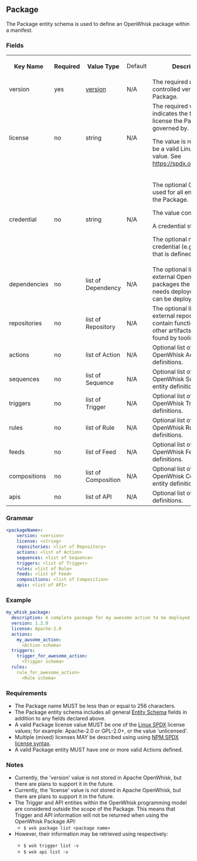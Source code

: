 ## Package

The Package entity schema is used to define an OpenWhisk package within a manifest.

### Fields
<html>
<table width="100%">
 <tr>
  <th width="16%">
   <p>Key Name</p>
  </th>
  <th width="12%">
   <p>Required</p>
  </th>
  <th width="16%">
   <p>Value Type</p>
  </th>
  <td width="14%">
   <p>Default</p>
  </th>
  <th width="40%">
   <p>Description</p>
  </th>
 </tr>
 <tr>
  <td>version</td>
  <td>yes</td>
  <td><a href="spec_types_yaml.md#yaml-types">version</a></td>
  <td>N/A</td>
  <td>The required user-controlled version for the Package.</td>
 </tr>
 <tr>
  <td>license</td>
  <td>no</td>
  <td>string</td>
  <td>N/A</td>
  <td>The required value that indicates the type of license the Package is governed by.
   <p>The value is required to be a valid Linux-SPDX value. See <a href="https://spdx.org/licenses/">https://spdx.org/licenses/</a>.</p></td>
 </tr>
 <tr>
  <td>credential</td>
  <td>no</td>
  <td>string</td>
  <td>N/A</td>
  <td>
   <p>The optional Credential used for all entities within the Package.</p>
   <p>The value contains either:</p>
   <p>A credential string.</p>
   <p>The optional name of a credential (e.g., token) that is defined elsewhere.</p>
  </td>
 </tr>
 <tr>
  <td>dependencies</td>
  <td>no</td>
  <td>list of Dependency</td>
  <td>N/A</td>
  <td>The optional list of external OpenWhisk packages the manifest needs deployed before it can be deployed.</td>
 </tr>
 <tr>
  <td>repositories</td>
  <td>no</td>
  <td>list of Repository</td>
  <td>N/A</td>
  <td>The optional list of external repositories that contain functions and other artifacts that can be found by tooling.</td>
 </tr>
 <tr>
  <td>actions</td>
  <td>no</td>
  <td>list of Action</td>
  <td>N/A</td>
  <td>Optional list of OpenWhisk Action entity definitions.</td>
 </tr>
 <tr>
  <td>sequences</td>
  <td>no</td>
  <td>list of Sequence</td>
  <td>N/A</td>
  <td>Optional list of OpenWhisk Sequence entity definitions.</td>
 </tr>
 <tr>
  <td>triggers</td>
  <td>no</td>
  <td>list of Trigger</td>
  <td>N/A</td>
  <td>Optional list of OpenWhisk Trigger entity definitions.</td>
 </tr>
 <tr>
  <td>rules</td>
  <td>no</td>
  <td>list of Rule</td>
  <td>N/A</td>
  <td>Optional list of OpenWhisk Rule entity definitions.</td>
 </tr>
 <tr>
  <td>feeds</td>
  <td>no</td>
  <td>list of Feed</td>
  <td>N/A</td>
  <td>Optional list of OpenWhisk Feed entity definitions.</td>
 </tr>
 <tr>
  <td>compositions</td>
  <td>no</td>
  <td>list of Composition</td>
  <td>N/A</td>
  <td>Optional list of OpenWhisk Composition entity definitions.</td>
 </tr>
 <tr>
  <td>apis</td>
  <td>no</td>
  <td>list of API</td>
  <td>N/A</td>
  <td>Optional list of API entity definitions.</td>
 </tr>
</table>
</html>

### Grammar

```yaml
<packageName>:
    version: <version>
    license: <string>
    repositories: <list of Repository>
    actions: <list of Action>
    sequences: <list of Sequence>
    triggers: <list of Trigger>
    rules: <list of Rule>
    feeds: <list of Feed>
    compositions: <list of Composition>
    apis: <list of API>
```

### Example

```yaml
my_whisk_package:
  description: A complete package for my awesome action to be deployed
  version: 1.2.0
  license: Apache-2.0
  actions:
    my_awsome_action:
      <Action schema>
  triggers:
    trigger_for_awesome_action:
      <Trigger schema>
  rules:
    rule_for_awesome_action>
      <Rule schema>
```

### Requirements

- The Package name MUST be less than or equal to 256 characters.
- The Package entity schema includes all general <a href="#SCHEMA_ENTITY">Entity Schema</a> fields in addition to any fields declared above.
- A valid Package license value MUST be one of the <a href="#REF_LINUX_SPDX">Linux SPDX</a> license values; for example: Apache-2.0 or GPL-2.0+, or the value 'unlicensed'.
- Multiple (mixed) licenses MAY be described using using <a href="#REF_NPM_SPDX_SYNTAX">NPM SPDX license syntax</a>.
- A valid Package entity MUST have one or more valid Actions defined.

### Notes

- Currently, the 'version' value is not stored in Apache OpenWhisk, but there are plans to support it in the future.
- Currently, the 'license' value is not stored in Apache OpenWhisk, but there are plans to support it in the future.
- The Trigger and API entities within the OpenWhisk programming model are considered outside the scope of the Package. This means that Trigger and API information will not be returned when using the OpenWhisk Package API:
  - ```$ wsk package list <package name>```
- However, their information may be retrieved using respectively:</li>
  - ```$ wsk trigger list -v```
  - ```$ wsk api list -v```
